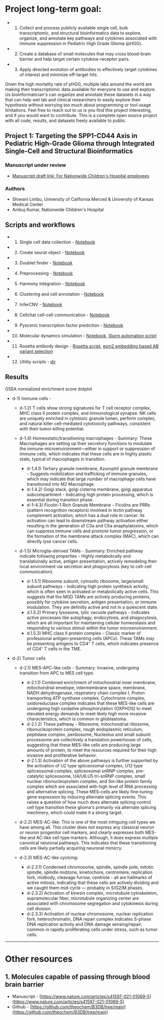 # Project long-term goal:
- 1. Collect and process publicly available single cell, bulk transcriptomic, and structural bioinformatics data to explore, organize, and annotate key pathways and cytokines associated with immune suppression in Pediatric High Grade Glioma (pHGG). 
- 2. Create a database of small molecules that may cross blood-brain barrier and help target certain cytokine-receptor pairs.
- 3. Apply directed evolution of antibodies to effectively target cytokines of interest and minimize off-target hits. 

Given the high mortality rate of pHGG, multiple labs around the world are making their transcriptomic data available for everyone to use and explore. Us bioinformatician's can organize and annotate these datasets in a way that can help wet lab and clinical researchers to easily explore their hypothesis without worrying too much about programming or tool usage limitations. Feel free to reach out to us is you find this project interesting, and if you would want to contribute. This is a complete open source project with all code, results, and datasets freely available to public.   

## Project 1: Targeting the SPP1-CD44 Axis in Pediatric High-Grade Glioma through Integrated Single-Cell and Structural Bioinformatics 

### <b>Manuscript under review</b> 
- [Manuscript draft link: For Nationwide Children's Hospital employees](https://nationwidechildrens-my.sharepoint.com/:w:/r/personal/ambuj_kumar_nationwidechildrens_org/Documents/SPP1_Project/Manuscript.docx?d=w536bef566c474ab9b5c1bbe746b12022&csf=1&web=1&e=OKO4T6) 

### Authors
- Shiwani Limbu, University of California Merced & University of Kansas Medical Center 
- Ambuj Kumar, Nationwide Children's Hospital

## Scripts and workflows
- 1. Single cell data collection - [Notebook](/Notebook/Step1_Dataset/pull_dataset.ipynb)
- 2. Create seurat object - [Notebook](/Notebook/Step2_Generate_Seurat_Object/create_seurat.ipynb)
- 3. Doublet finder - [Notebook](/Notebook/Step3_Preprocessing/doublet_finder.ipynb) 
- 4. Preprocessing - [Notebook](/Notebook/Step3_Preprocessing/filter_cells.ipynb)
- 5. Harmony Integration - [Notebook](/Notebook/Step4_Integration/harmony_integration.ipynb)
- 6. Clustering and cell annotation - [Notebook](/Notebook/Step5_Clustering/clustering.ipynb)
- 7. InferCNV - [Notebook](/Notebook/Step6_Infercnv/infercnv.ipynb) 
- 8. Cellchat cell-cell communication - [Notebook](Notebook/Step7_Cellchat/run_cellchat.ipynb)
- 9. Pyscenic transcription factor prediction - [Notebook](Notebook/Step8_Pyscenic/pyscenic_plots.ipynb)
- 10. Molecular dynamics simulation - [Notebook](Notebook/Step9_SPP1_Molecular_Dynamics/simulate.ipynb), [Slurm automation script](Notebook/Step9_SPP1_Molecular_Dynamics/src/simulation_sbatch_script.sh) 
- 11. Rosetta antibody design - [Rosetta script](Notebook/Step11_Antibody_Design/src/antibody_design.sh), [esm2 embedding based AB variant selection](Notebook/Step11_Antibody_Design/esm_embedding_workflow.ipynb)
- 12. Utility scripts - [dir](Notebook/Utility)

## Results


GSEA normalized enrichment score dotplot

   - d-1) Immune cells - 

      - d-1.2) T cells show strong signatures for T cell receptor complex, MHC class II protein complex, and immunological synapse. NK cells are uniquely enriched in cytotoxic granule lumen, perforin complex, and natural killer cell–mediated cytotoxicity pathways, consistent with their tumor‐killing potential.  

      - d-1.4) Homeostatic/transitioning macrophages - Summary: These Macrophages are setting up their secretory functions to modulate the immune microenvironment—either in support or suppression of immune cells, which indicates that these cells are in highly plastic state, typical of macrophages in transition. 

         - d-1,4.1) Tertiary granule membrane, Azurophil granule membrane - Suggests mobilization and trafficking of immune granules, which may indicate that large number of macrophage cells have transitioned into M2 Macrophage. 
         - d-1.4.2) Golgi stack, golgi cisterna membrane, golgi apparatus subcompartment - Indicating high protein processing, which is essential during transition phase. 
         - d-1-4.3) Ficolin-1 Rich Granule Membrane - Ficolins are PRRs (pattern recognition receptors) involved in lectin pathway complement activation, which has a dual role in cancer. Its activation can lead to downstream pathway activation either resulting in the generation of C3a and C5a anaphylatoxins, which can suppress immune cells and promote tumor progression, or the formation of the membrane attack complex (MAC), which can directly lyse cancer cells.

      - d-1.5) Microglia-derived TAMs - Summary: Enriched pathway indicate following properties - Highly metabolically and translationally active, antigen presentation, actively remodeling their local environment via secretion and phagocytosis (key to cell-cell communication).

         - d-1.5.1) Ribosome subunit, cytosolic ribosome, large/small subunit pathways - indicating high protein synthesis activity, which is often seen in activated or metabolically active cells. This suggests that the MGD TAMs are actively producing proteins, possibly for cytokine secretion, antigen presentation, or immune modulation. They are definitly active and not in a quiescent state.
         - d.1.5.2) Primary lysosome, lytic vacuole pathways - Indicates active processes like autophagy, endocytosis, and phagocytosis, which are all important for maintaining cellular homeostasis and responding to various stimuli within the tumor microenvironment.
         - d.1.5.3) MHC class II protein complex - Classic marker of professional antigen-presenting cells (APCs). These TAMs may be presenting antigens to CD4⁺ T cells, which indicates presence of CD4⁺ T cells in the TME.
 
   - d-2) Tumor cells
      - d-2.1) MES-APC-like cells - Summary: Invasive, undergoing transition from APC to MES cell type. 
         - d-2.1.1) Combined enrichment of mitochondrial inner membrane, mitochondrial envelope, intermembrane space, membrane, NADH dehydrogenase, respiratory chain complex I, Proton transporting ATP synthase complex, Cytochrome complex, oxidoreductase complex indicates that these MES-like cells are undergoing high oxidative phosphorylation (OXPHOS) to meet elevated energy demands to meet likely high more invasive characteristics, which is common in glioblastoma. 
         - d-2.1.2) These pathway - Ribosome, mitochondrial ribosome, ribonucleoprotein complex, rough endoplasmic reticulum, peptidase complex, peribosome, Nucleolus and small subunit processome are collectively a translation powerhouse of cells, suggesting that these MES-like cells are producing large amounts of protein, to meet the resources required for their high invasive and proliferative behavior.
         - d-2.1.3) Activation of the above pathways is further supported by the activation of U2 type spliceosomal complex, U12 type spliceosomal complex, spliceosomal snRNP complex, pre-catalytic spliceosome, U4/U6.U5 tri-snRNP complex, small nuclear ribonucleoprotein complex, and Sm-like protein family complex which are associated with high level of RNA processing and alternative splicing. These MES-cells are likely fine-tuning gene expression by inducing alternate splicing events. This raises a question of how much does alternate splicing control cell type transition these glioma's primarily via alternate splicing mechinery, which could make it a strong target. 

      - d-2.2) MES-AC-like: This is one of the most intriguing cell types we have among all. This cluster does not express any classical neuron or neuron progenitor cell markers, and clearly expresses both MES-like and AC-like cell type markers. Although, it does express multiple canonical neuronal pathways. This indicates that these transitioning cells are likely partially acquiring neuronal mimicry.

      - d-2.3) MES-AC-like cyclcing: 
         - d-2.3.1) Condensed chromosome, spindle, spindle pole, mitotic spindle, spindle midzone, kinetochore, centromere, replication fork, midbody, cleavage furrow, centriole - all are hallmarks of active mitosis, indicating that these cells are actively dividing and we caught them mid-cycle — probably in S/G2/M phases.
         - d-2.3.2) Activation of kinesin complex, microtubule cytoskeleton, supramolecular fiber, microtubule organizing center are associated with chromosome segregation and cytokinesis during cell division. 
         - d-2.3.3) Activation of nuclear chromosome, nuclear replication fork, heterochromatin, DNA repair complex indicates S-phase DNA replication activity and DNA damage sensing/repair, common in rapidly proliferating cells under stress, such as tumor cells.


<hr>

# Other resources
## 1. Molecules capable of passing through blood brain barrier
- Manuscript - [https://www.nature.com/articles/s41597-021-01069-5](https://www.nature.com/articles/s41597-021-01069-5)
- Github - [https://github.com/theochem/B3DB/tree/main](https://github.com/theochem/B3DB/tree/main)